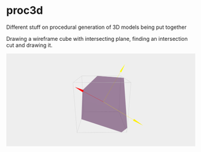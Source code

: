 # proc3d
Different stuff on procedural generation of 3D models being put together

Drawing a wireframe cube with intersecting plane, finding an intersection cut and drawing it.

![Screenshot](docs/Screenshot01.png)
